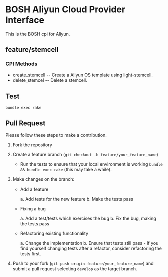 # BOSH Aliyun Cloud Provider Interface

This is the BOSH cpi for Aliyun.

## feature/stemcell

### CPI Methods

- create_stemcell -- Create a Aliyun OS template using light-stemcell.
- delete_stemcel  -- Delete a stemcell.

## Test

```
bundle exec rake
```

## Pull Request

Please follow these steps to make a contribution.

1. Fork the repository

2. Create a feature branch (`git checkout -b feature/your_feature_name`)

   - Run the tests to ensure that your local environment is working `bundle && bundle exec rake` (this may take a while).

3. Make changes on the branch:

   - Add a feature

       a. Add tests for the new feature
       b. Make the tests pass

   - Fixing a bug

       a. Add a test/tests which exercises the bug
       b. Fix the bug, making the tests pass

   - Refactoring existing functionality

       a. Change the implementation
       b. Ensure that tests still pass
           - If you find yourself changing tests after a refactor, consider refactoring the tests first.

4. Push to your fork (`git push origin feature/your_feature_name`) and submit a pull request selecting `develop` as the target branch.
